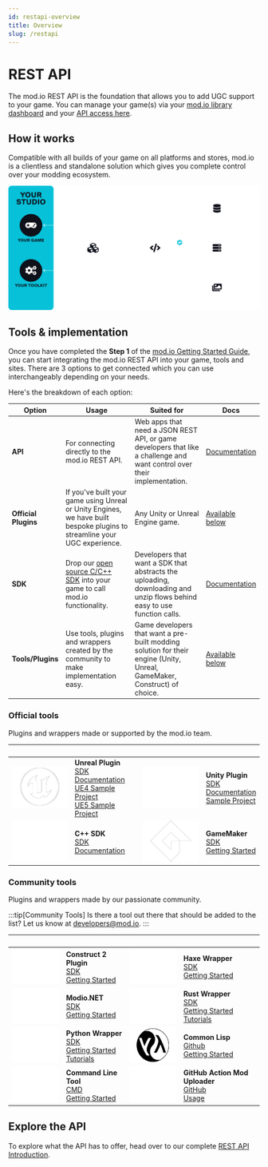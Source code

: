 ```yaml
---
id: restapi-overview
title: Overview
slug: /restapi
---
```


# REST API

The mod.io REST API is the foundation that allows you to add UGC support to your game. You can manage your game(s) via your [mod.io library dashboard](https://mod.io/library) and your [API access here](https://mod.io/me/access).

<div className="simplecard-grid">

  <SimpleCard
    shadow="tl"
    title="mod.io REST API"
    image="/img/icon_modio.svg"
    text="A complete guide to mod.io's API functionality, such as authentication, integration and reference codes."
    moreLink="/restapi/introduction"
  />
    <SimpleCard
    shadow="tl"
    title="Features"
    image="/img/icon_tui.svg"
    text="Explore a variety of customizable offerings that work alongside the REST API to enhance UGC in your game."
    moreLink="/features"
  />
</div>

## How it works

Compatible with all builds of your game on all platforms and stores, mod.io is a clientless and standalone solution which gives you complete control over your modding ecosystem.

![RESTAPI Overview](img/restapi-overview.svg)

## Tools & implementation

Once you have completed the **Step 1** of the [mod.io Getting Started Guide](/getting-started#set-up-a-game-account), you can start integrating the mod.io REST API into your game, tools and sites. There are 3 options to get connected which you can use interchangeably depending on your needs. 

Here's the breakdown of each option:

Option | Usage | Suited for | Docs
---------- | ---------- | ---------- | ---------
__API__ | For connecting directly to the mod.io REST API. | Web apps that need a JSON REST API, or game developers that like a challenge and want control over their implementation. | [Documentation](/restapi)
__Official Plugins__ | If you've built your game using Unreal or Unity Engines, we have built bespoke plugins to streamline your UGC experience. | Any Unity or Unreal Engine game. | [Available below](#official-tools)
__SDK__ | Drop our [open source C/C++ SDK](https://github.com/modio/modio-sdk) into your game to call mod.io functionality. | Developers that want a SDK that abstracts the uploading, downloading and unzip flows behind easy to use function calls. | [Documentation](/cppsdk)
__Tools/Plugins__ | Use tools, plugins and wrappers created by the community to make implementation easy. | Game developers that want a pre-built modding solution for their engine (Unity, Unreal, GameMaker, Construct) of choice. | [Available below](#community-tools)

### Official tools

Plugins and wrappers made or supported by the mod.io team.

| &nbsp; | &nbsp; | &nbsp; | &nbsp;
-- | -- | -- | ---
![Unreal Logo](img/tool-unreal.png) | __Unreal Plugin__<br />[SDK](https://github.com/modio/modio-ue)<br />[Documentation](/unreal)<br />[UE4 Sample Project](https://github.com/modio/modio-ue4-sample)<br />[UE5 Sample Project](https://github.com/modio/modio-ue5-sample)<br /> | ![Unity Logo](img/tool-unity.png) |  __Unity Plugin__<br />[SDK](https://github.com/modio/modio-unity)<br />[Documentation](/unity)<br />[Sample Project](https://github.com/modio/modio-unity-sample)<br />
| ![C++ SDK](img/tool-ccpp.png) | __C++ SDK__<br />[SDK](https://github.com/modio/modio-sdk)<br />[Documentation](/cppsdk)<br /> | ![Game Maker Logo](img/tool-gm.png) | __GameMaker__<br />[SDK](https://github.com/YoYoGames/GMEXT-mod.io)<br />[Getting Started](https://github.com/YoYoGames/GMEXT-mod.io/wiki)<br />

### Community tools

Plugins and wrappers made by our passionate community. 

:::tip[Community Tools]
Is there a tool out there that should be added to the list? Let us know at developers@mod.io.
:::

| &nbsp; | &nbsp; | &nbsp; | &nbsp;
--- | --- | --- | ---
![Construct 2 Logo](img/tool-c2.png) | __Construct 2 Plugin__<br />[SDK](https://github.com/modio/modio-construct2)<br />[Getting Started](https://github.com/modio/modio-construct2)<br /> | ![Haxe Logo](img/tool-haxe.png) | __Haxe Wrapper__<br />[SDK](https://github.com/modio/modio-haxe)<br />[Getting Started](https://github.com/Turupawn/modioOpenFLExample#openfl-integration)<br />
![modiodotnet Logo](img/tool-dotnet.png)  | __Modio.NET__<br />[SDK](https://github.com/nickelc/modio.net)<br />[Getting Started](https://github.com/nickelc/modio.net)<br /> | ![Rust Logo](img/tool-rust.png) | __Rust Wrapper__<br />[SDK](https://crates.io/crates/modio)<br />[Getting Started](https://github.com/nickelc/modio-rs)<br />[Tutorials](https://github.com/nickelc/modio-rs/tree/master/examples)<br />
![Python Logo](img/tool-python.png) | __Python Wrapper__<br />[SDK](https://github.com/ClementJ18/mod.io)<br />[Getting Started](https://github.com/ClementJ18/mod.io#example)<br />[Tutorials](https://github.com/ClementJ18/mod.io/tree/master/examples)<br /> | ![Common Lisp Logo](img/tool-commonlisp.png) | __Common Lisp__<br />[Github](https://github.com/Shinmera/cl-modio)<br />[Getting Started](https://shinmera.github.io/cl-modio/)<br />
![Command Line Logo](img/tool-cmd.png) | __Command Line Tool__<br />[CMD](https://github.com/nickelc/modiom)<br />[Getting Started](https://github.com/nickelc/modiom)<br /> | ![GitHub Logo](img/tool-actions.png) | __GitHub Action Mod Uploader__<br />[GitHub](https://github.com/nickelc/upload-to-modio)<br />[Usage](https://github.com/nickelc/upload-to-modio#usage)<br />

## Explore the API

To explore what the API has to offer, head over to our complete [REST API Introduction](/restapi/introduction).

